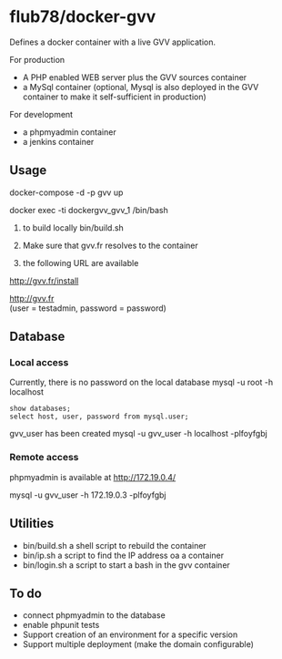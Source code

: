 # flub78/docker-gvv

Defines a docker container with a live GVV application.

For production
* A PHP enabled WEB server plus the GVV sources container
* a MySql container (optional, Mysql is also deployed in the GVV container to make it self-sufficient in production)

For development
* a phpmyadmin container
* a jenkins container

## Usage

docker-compose -d -p gvv up

docker exec -ti dockergvv_gvv_1 /bin/bash
 
1. to build locally
bin/build.sh

1. Make sure that gvv.fr resolves to the container

1. the following URL are available

http://gvv.fr/install

http://gvv.fr		
(user = testadmin, password = password)


## Database

### Local access
Currently, there is no password on the local database
mysql -u root -h localhost

	show databases;
	select host, user, password from mysql.user;

gvv_user has been created
mysql -u gvv_user -h localhost -plfoyfgbj


### Remote access
phpmyadmin is available at http://172.19.0.4/

mysql -u gvv_user -h 172.19.0.3 -plfoyfgbj

## Utilities

* bin/build.sh a shell script to rebuild the container
* bin/ip.sh a script to find the IP address oa a container
* bin/login.sh a script to start a bash in the gvv container

## To do

* connect phpmyadmin to the database
* enable phpunit tests
* Support creation of an environment for a specific version
* Support multiple deployment (make the domain configurable)








